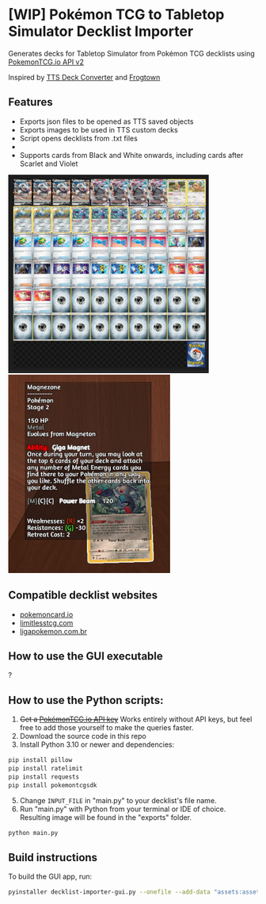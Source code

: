 # [WIP] Pokémon TCG to Tabletop Simulator Decklist Importer

Generates decks for Tabletop Simulator from Pokémon TCG decklists using [PokemonTCG.io API v2](https://pokemontcg.io/)

Inspired by [TTS Deck Converter](https://github.com/jeandeaual/tts-deckconverter) and [Frogtown](https://www.frogtown.me/)


## Features
- Exports json files to be opened as TTS saved objects
- Exports images to be used in TTS custom decks
- Script opens decklists from .txt files
- 
- Supports cards from Black and White onwards, including cards after Scarlet and Violet

<img src="https://github.com/NatePlays95/ptcg-tts-decklist-importer/blob/main/readme_image_1.jpeg?raw=true" height="400"><img src="https://github.com/NatePlays95/ptcg-tts-decklist-importer/blob/main/readme_image_2.jpeg?raw=true" height="400">

## Compatible decklist websites
- [pokemoncard.io](https://pokemoncard.io)
- [limitlesstcg.com](https://limitlesstcg.com)
- [ligapokemon.com.br](https://ligapokemon.com.br)

## How to use the GUI executable
?

## How to use the Python scripts:
1. ~~Get a [PokémonTCG.io API key](https://dev.pokemontcg.io/)~~ Works entirely without API keys, but feel free to add those yourself to make the queries faster.
2. Download the source code in this repo
3. Install Python 3.10 or newer and dependencies:
```sh
pip install pillow
pip install ratelimit
pip install requests
pip install pokemontcgsdk
```
5. Change ``INPUT_FILE`` in "main.py" to your decklist's file name.
6. Run "main.py" with Python from your terminal or IDE of choice. Resulting image will be found in the "exports" folder.
```sh
python main.py
```

## Build instructions
To build the GUI app, run:
```sh
pyinstaller decklist-importer-gui.py --onefile --add-data "assets:assets"
```
